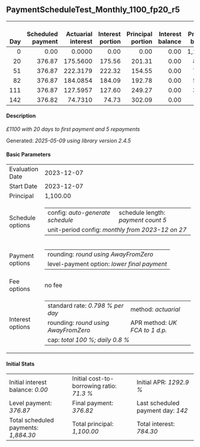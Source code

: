 <h2>PaymentScheduleTest_Monthly_1100_fp20_r5</h2>
<table>
    <thead style="vertical-align: bottom;">
        <th style="text-align: right;">Day</th>
        <th style="text-align: right;">Scheduled payment</th>
        <th style="text-align: right;">Actuarial interest</th>
        <th style="text-align: right;">Interest portion</th>
        <th style="text-align: right;">Principal portion</th>
        <th style="text-align: right;">Interest balance</th>
        <th style="text-align: right;">Principal balance</th>
        <th style="text-align: right;">Total actuarial interest</th>
        <th style="text-align: right;">Total interest</th>
        <th style="text-align: right;">Total principal</th>
    </thead>
    <tr style="text-align: right;">
        <td class="ci00">0</td>
        <td class="ci01" style="white-space: nowrap;">0.00</td>
        <td class="ci02">0.0000</td>
        <td class="ci03">0.00</td>
        <td class="ci04">0.00</td>
        <td class="ci05">0.00</td>
        <td class="ci06">1,100.00</td>
        <td class="ci07">0.0000</td>
        <td class="ci08">0.00</td>
        <td class="ci09">0.00</td>
    </tr>
    <tr style="text-align: right;">
        <td class="ci00">20</td>
        <td class="ci01" style="white-space: nowrap;">376.87</td>
        <td class="ci02">175.5600</td>
        <td class="ci03">175.56</td>
        <td class="ci04">201.31</td>
        <td class="ci05">0.00</td>
        <td class="ci06">898.69</td>
        <td class="ci07">175.5600</td>
        <td class="ci08">175.56</td>
        <td class="ci09">201.31</td>
    </tr>
    <tr style="text-align: right;">
        <td class="ci00">51</td>
        <td class="ci01" style="white-space: nowrap;">376.87</td>
        <td class="ci02">222.3179</td>
        <td class="ci03">222.32</td>
        <td class="ci04">154.55</td>
        <td class="ci05">0.00</td>
        <td class="ci06">744.14</td>
        <td class="ci07">397.8779</td>
        <td class="ci08">397.88</td>
        <td class="ci09">355.86</td>
    </tr>
    <tr style="text-align: right;">
        <td class="ci00">82</td>
        <td class="ci01" style="white-space: nowrap;">376.87</td>
        <td class="ci02">184.0854</td>
        <td class="ci03">184.09</td>
        <td class="ci04">192.78</td>
        <td class="ci05">0.00</td>
        <td class="ci06">551.36</td>
        <td class="ci07">581.9633</td>
        <td class="ci08">581.97</td>
        <td class="ci09">548.64</td>
    </tr>
    <tr style="text-align: right;">
        <td class="ci00">111</td>
        <td class="ci01" style="white-space: nowrap;">376.87</td>
        <td class="ci02">127.5957</td>
        <td class="ci03">127.60</td>
        <td class="ci04">249.27</td>
        <td class="ci05">0.00</td>
        <td class="ci06">302.09</td>
        <td class="ci07">709.5590</td>
        <td class="ci08">709.57</td>
        <td class="ci09">797.91</td>
    </tr>
    <tr style="text-align: right;">
        <td class="ci00">142</td>
        <td class="ci01" style="white-space: nowrap;">376.82</td>
        <td class="ci02">74.7310</td>
        <td class="ci03">74.73</td>
        <td class="ci04">302.09</td>
        <td class="ci05">0.00</td>
        <td class="ci06">0.00</td>
        <td class="ci07">784.2900</td>
        <td class="ci08">784.30</td>
        <td class="ci09">1,100.00</td>
    </tr>
</table>
<h4>Description</h4>
<p><i>£1100 with 20 days to first payment and 5 repayments</i></p>
<p>Generated: <i>2025-05-09 using library version 2.4.5</i></p>
<h4>Basic Parameters</h4>
<table>
    <tr>
        <td>Evaluation Date</td>
        <td>2023-12-07</td>
    </tr>
    <tr>
        <td>Start Date</td>
        <td>2023-12-07</td>
    </tr>
    <tr>
        <td>Principal</td>
        <td>1,100.00</td>
    </tr>
    <tr>
        <td>Schedule options</td>
        <td>
            <table>
                <tr>
                    <td>config: <i>auto-generate schedule</i></td>
                    <td>schedule length: <i><i>payment count</i> 5</i></td>
                </tr>
                <tr>
                    <td colspan="2" style="white-space: nowrap;">unit-period config: <i>monthly from 2023-12 on 27</i></td>
                </tr>
            </table>
        </td>
    </tr>
    <tr>
        <td>Payment options</td>
        <td>
            <table>
                <tr>
                    <td>rounding: <i>round using AwayFromZero</i></td>
                </tr>
                <tr>
                    <td>level-payment option: <i>lower&nbsp;final&nbsp;payment</i></td>
                </tr>
            </table>
        </td>
    </tr>
    <tr>
        <td>Fee options</td>
        <td>no fee
        </td>
    </tr>
    <tr>
        <td>Interest options</td>
        <td>
            <table>
                <tr>
                    <td>standard rate: <i>0.798 % per day</i></td>
                    <td>method: <i>actuarial</i></td>
                </tr>
                <tr>
                    <td>rounding: <i>round using AwayFromZero</i></td>
                    <td>APR method: <i>UK FCA to 1 d.p.</i></td>
                </tr>
                <tr>
                    <td colspan="2">cap: <i>total 100 %; daily 0.8 %</td>
                </tr>
            </table>
        </td>
    </tr>
</table>
<h4>Initial Stats</h4>
<table>
    <tr>
        <td>Initial interest balance: <i>0.00</i></td>
        <td>Initial cost-to-borrowing ratio: <i>71.3 %</i></td>
        <td>Initial APR: <i>1292.9 %</i></td>
    </tr>
    <tr>
        <td>Level payment: <i>376.87</i></td>
        <td>Final payment: <i>376.82</i></td>
        <td>Last scheduled payment day: <i>142</i></td>
    </tr>
    <tr>
        <td>Total scheduled payments: <i>1,884.30</i></td>
        <td>Total principal: <i>1,100.00</i></td>
        <td>Total interest: <i>784.30</i></td>
    </tr>
</table>